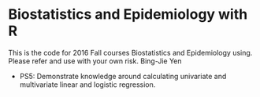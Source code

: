 # Biostatistics and Epidemiology with R

This is the code for 2016 Fall  courses Biostatistics and Epidemiology using.
Please refer and use with your own risk.
Bing-Jie Yen

- PS5: Demonstrate knowledge around calculating univariate and multivariate linear and logistic regression.
